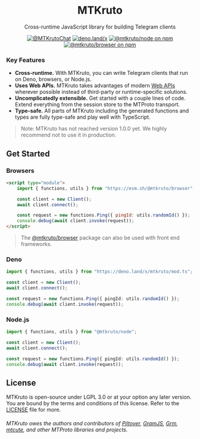 <div align="center">

# MTKruto

Cross-runtime JavaScript library for building Telegram clients

[![@MTKrutoChat](https://img.shields.io/badge/Discussion-@MTKrutoChat-blue?logo=telegram&style=flat&labelColor=000&color=3b82f6)](https://core.telegram.org/bots/api) [![deno.land/x](https://shield.deno.dev/x/mtkruto)](https://deno.land/x/mtkruto) [![@mtkruto/node on npm](https://img.shields.io/npm/v/mtkruto?logo=npm&style=flat&labelColor=000&color=3b82f6&label=@mtkruto/node)](https://npm.im/@mtkruto/node)
[![@mtkruto/browser on npm](https://img.shields.io/npm/v/mtkruto?logo=npm&style=flat&labelColor=000&color=3b82f6&label=@mtkruto/browser)](https://npm.im/@mtkruto/browser)

</div>

### Key Features

- **Cross-runtime.** With MTKruto, you can write Telegram clients that run on Deno, browsers, or Node.js.
- **Uses Web APIs.** MTKruto takes advantages of modern [Web APIs](https://developer.mozilla.org/en-US/docs/Web/API) wherever possible instead of third-party or runtime-specific solutions.
- **Uncomplicatedly extensible.** Get started with a couple lines of code. Extend everything from the session store to the MTProto transport.
- **Type-safe.** All parts of MTKruto including the generated functions and types are fully type-safe and play well with TypeScript.

> Note: MTKruto has not reached version 1.0.0 yet. We highly recommend not to use it in production.

## Get Started

### Browsers

```html
<script type="module">
    import { functions, utils } from "https://esm.sh/@mtkruto/browser";

    const client = new Client();
    await client.connect();

    const request = new functions.Ping({ pingId: utils.randomId() });
    console.debug(await client.invoke(request));
</script>
```

> The [@mtkruto/browser](https://npm.im/@mtkruto/browser) package can also be used with front end frameworks.

### Deno

```ts
import { functions, utils } from "https://deno.land/x/mtkruto/mod.ts";

const client = new Client();
await client.connect();

const request = new functions.Ping({ pingId: utils.randomId() });
console.debug(await client.invoke(request));
```

### Node.js

```ts
import { functions, utils } from "@mtkruto/node";

const client = new Client();
await client.connect();

const request = new functions.Ping({ pingId: utils.randomId() });
console.debug(await client.invoke(request));
```

## License

MTKruto is open-source under LGPL 3.0 or at your option any later version. You are bound by the terms and conditions of this license. Refer to the [LICENSE](./LICENSE) file for more.

###### MTKruto owes the authors and contributors of [Piltover](https://github.com/DavideGalilei/piltover), [GramJS](https://github.com/gram-js/gramjs), [Grm](https://github.com/grmjs/grm), [mtcute](https://github.com/mtcute/mtcute), and other MTProto libraries and projects.
